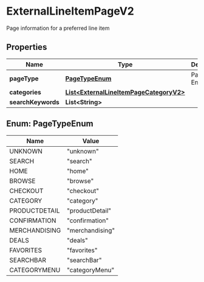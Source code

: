 

# ExternalLineItemPageV2

Page information for a preferred line item

## Properties

| Name | Type | Description | Notes |
|------------ | ------------- | ------------- | -------------|
|**pageType** | [**PageTypeEnum**](#PageTypeEnum) | Page Type Enum |  |
|**categories** | [**List&lt;ExternalLineItemPageCategoryV2&gt;**](ExternalLineItemPageCategoryV2.md) |  |  [optional] |
|**searchKeywords** | **List&lt;String&gt;** |  |  [optional] |



## Enum: PageTypeEnum

| Name | Value |
|---- | -----|
| UNKNOWN | &quot;unknown&quot; |
| SEARCH | &quot;search&quot; |
| HOME | &quot;home&quot; |
| BROWSE | &quot;browse&quot; |
| CHECKOUT | &quot;checkout&quot; |
| CATEGORY | &quot;category&quot; |
| PRODUCTDETAIL | &quot;productDetail&quot; |
| CONFIRMATION | &quot;confirmation&quot; |
| MERCHANDISING | &quot;merchandising&quot; |
| DEALS | &quot;deals&quot; |
| FAVORITES | &quot;favorites&quot; |
| SEARCHBAR | &quot;searchBar&quot; |
| CATEGORYMENU | &quot;categoryMenu&quot; |



